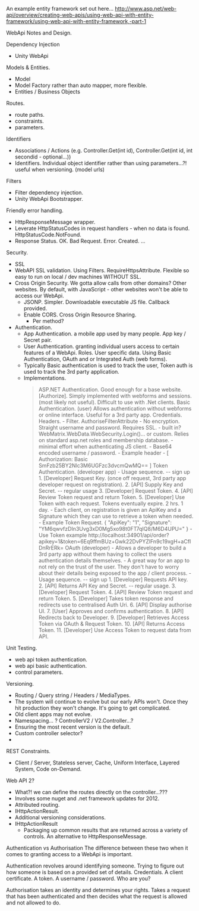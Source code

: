 An example entity framework set out here...
http://www.asp.net/web-api/overview/creating-web-apis/using-web-api-with-entity-framework/using-web-api-with-entity-framework,-part-1

WebApi Notes and Design.

Dependency Injection
- Unity WebApi

Models & Entities.
- Model
- Model Factory rather than auto mapper, more flexible.
- Entities / Business Objects

Routes.
- route paths.
- constraints.
- parameters.

Identifiers
- Associations / Actions (e.g. Controller.Get(int id), Controller.Get(int id, int secondid - optional...))
- Identifiers. Individual object identifier rather than using parameters...?! useful when versioning. (model urls)

Filters
- Filter dependency injection.
- Unity WebApi Bootstrapper.

Friendly error handling.
- HttpResponseMessage wrapper.
- Leverate HttpStatusCodes in request handlers - when no data is found. HttpStatusCode.NotFound.
- Response Status. OK. Bad Request. Error. Created. ...

Security.
- SSL
- WebAPI SSL validation. Using Filters. RequireHttpsAttribute. Flexible so easy to run on local / dev machines WITHOUT SSL.
- Cross Origin Security. We gotta allow calls from other domains? Other websites. By default, with JavaScript - other websites won't be able to access our WebApi.
  * JSONP. Simpler. Downloadable executable JS file. Callback provided.
  * Enable CORS. Cross Origin Resource Sharing.
    * Per method?
- Authentication.
	* App Authentication. a mobile app used by many people. App key / Secret pair.
	* User Authentication. granting individual users access to certain features of a WebApi. Roles. User specific data. Using Basic Authentication, OAuth and or Integrated Auth (web forms).
	* Typically Basic authentication is used to track the user, Token auth is used to track the 3rd party application.
	* Implementations.
		> ASP.NET Authentication. Good enough for a base website. [Authorize]. Simply implemented with webforms and sessions. (most likely not useful). Difficult to use with .Net clients.
		> Basic Authentication. (user) Allows authentication without webforms or online interface. Useful for a 3rd party app. Credentials. Headers.
			- Filter. AuthoriseFilterAttribute
			- No encryption. Straight username and password. Requires SSL.
			- built in? WebMatrix.WebData.WebSecurity.Login()... or custom. Relies on standard asp.net roles and membership database.
			- minimal effort when authenticating JS client.
			- Base64 encoded username / password. 
			- Example header - [ Authorization: Basic SmFzb25BY2Nlc3M6UGFzc3dvcmQwMQ== ]
		> Token Authentication. (developer app)
			- Usage sequence.
				-- sign up
				1. [Developer] Request Key. (once off request, 3rd party app developer request on registration).
				2. [API] Supply Key and Secret.
				-- regular usage
				3. [Developer] Request Token.
				4. [API] Review Token request and return Token.
				5. [Developer] Use Token with each request. Tokens eventually expire. 2 hrs. 1 day.
			- Each client, on registration is given an ApiKey and a Signature which they can use to retrieve a token when needed.
			- Example Token Request. { "ApiKey": "1", "Signature": "YM6qwvfzDIn3Uvg3xD0Mg5xo98t0FT7qIQ8/M6D4UPU=" }
			- Use Token example http://localhost:34901/api/order?apikey=1&token=6Eq9ffmBUz+Gwk22DvPYZlFn9c19xgH+aCfIDnRrERk=
		> OAuth (developer)
			- Allows a developer to build a 3rd party app without them having to collect the users authentication details themselves.
			- A great way for an app to not rely on the trust of the user. They don't have to worry about their details being exposed to the app / client process.
			- Usage sequence.
				-- sign up
				1. [Developer] Requests API key.
				2. [API] Returns API Key and Secret.
				-- regular usage.
				3. [Developer] Request Token.
				4. [API] Review Token request and return Token.
				5. [Developer] Takes token response and redirects use to centralised Auth Uri.
				6. [API] Display authorise UI.
				7. [User] Approves and confirms authentication.
				8. [API] Redirects back to Developer.
				9. [Developer] Retrieves Access Token via OAuth & Request Token.
				10. [API] Returns Access Token.
				11. [Developer] Use Access Token to request data from API.

Unit Testing.
- web api token authentication.
- web api basic authentication.
- control parameters.

Versioning.
- Routing / Query string / Headers / MediaTypes.
- The system will continue to evolve but our early APIs won't. Once they hit production they won't change. It's going to get complicated.
- Old client apps may not evolve.
- Namespacing... ? ControllerV2 / V2.Controller...?
- Ensuring the most recent version is the default.
- Custom controller selector?
- 

REST Constraints.
- Client / Server, Stateless server, Cache, Uniform Interface, Layered System, Code on-Demand.


Web API 2?
- What?! we can define the routes directly on the controller...???
- Involves some nuget and .net framework updates for 2012.
- Attributed routing. 
- IHttpActionResult. 
- Additional versioning considerations.
- IHttpActionResult
	* Packaging up common results that are returned across a variety of controls. An alternative to HttpResponseMessage.


Authentication vs Authorisation
The difference between these two when it comes to granting access to a WebApi is important.

Authentication revolves around identifying someone. Trying to figure out how someone is based on a provided set of details. Credentials. A client certificate. A token. A username / password. Who are you?

Authorisation takes an identity and determines your rights. Takes a request that has been authenticated and then decides what the request is allowed and not allowed to do.
